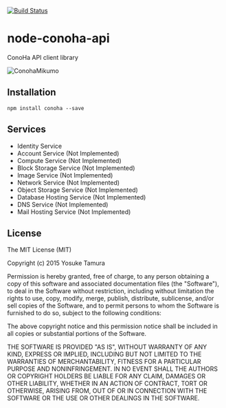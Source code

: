 [![Build Status](https://travis-ci.org/imkitchen/node-conoha-api.svg?branch=release)](https://travis-ci.org/imkitchen/node-conoha-api)

# node-conoha-api
ConoHa API client library

![ConohaMikumo](https://1.gravatar.com/avatar/dc723885bd12b6c783a86bbd9d6582f6?s=256&d=mm&r=g "ConohaMikumo")

## Installation

`npm install conoha --save`

## Services

- Identity Service
- Account Service (Not Implemented)
- Compute Service (Not Implemented)
- Block Storage Service (Not Implemented)
- Image Service (Not Implemented)
- Network Service (Not Implemented)
- Object Storage Service (Not Implemented)
- Database Hosting Service (Not Implemented)
- DNS Service (Not Implemented)
- Mail Hosting Service (Not Implemented)

## License
The MIT License (MIT)

Copyright (c) 2015 Yosuke Tamura

Permission is hereby granted, free of charge, to any person obtaining a copy
of this software and associated documentation files (the "Software"), to deal
in the Software without restriction, including without limitation the rights
to use, copy, modify, merge, publish, distribute, sublicense, and/or sell
copies of the Software, and to permit persons to whom the Software is
furnished to do so, subject to the following conditions:

The above copyright notice and this permission notice shall be included in all
copies or substantial portions of the Software.

THE SOFTWARE IS PROVIDED "AS IS", WITHOUT WARRANTY OF ANY KIND, EXPRESS OR
IMPLIED, INCLUDING BUT NOT LIMITED TO THE WARRANTIES OF MERCHANTABILITY,
FITNESS FOR A PARTICULAR PURPOSE AND NONINFRINGEMENT. IN NO EVENT SHALL THE
AUTHORS OR COPYRIGHT HOLDERS BE LIABLE FOR ANY CLAIM, DAMAGES OR OTHER
LIABILITY, WHETHER IN AN ACTION OF CONTRACT, TORT OR OTHERWISE, ARISING FROM,
OUT OF OR IN CONNECTION WITH THE SOFTWARE OR THE USE OR OTHER DEALINGS IN THE
SOFTWARE.

